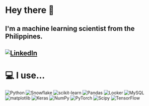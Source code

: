 # Hey there 👋

I'm a machine learning scientist from the Philippines.
---  
[![LinkedIn](https://img.shields.io/badge/linkedin-%230077B5.svg?style=for-the-badge&logo=linkedin&logoColor=white)](https://linkedin.com/in/clydenarciso) 
---
# 💻 I use...
![Python](https://img.shields.io/badge/python-3670A0?style=for-the-badge&logo=python&logoColor=ffdd54) ![Snowflake](https://img.shields.io/badge/snowflake-%2329B5E8.svg?style=for-the-badge&logo=snowflake&logoColor=white) ![scikit-learn](https://img.shields.io/badge/scikit--learn-%23F7931E.svg?style=for-the-badge&logo=scikit-learn&logoColor=white) ![Pandas](https://img.shields.io/badge/pandas-%23150458.svg?style=for-the-badge&logo=pandas&logoColor=white) ![Looker](https://img.shields.io/badge/looker-000000.svg?style=for-the-badge&logo=looker&logoColor=white) ![MySQL](https://img.shields.io/badge/mysql-4479A1.svg?style=for-the-badge&logo=mysql&logoColor=white) ![matplotlib](https://img.shields.io/badge/matplotlib-%23ffff00.svg?style=for-the-badge&logo=matplotlib&logoColor=black) ![Keras](https://img.shields.io/badge/Keras-%23D00000.svg?style=for-the-badge&logo=Keras&logoColor=white)  ![NumPy](https://img.shields.io/badge/numpy-%23013243.svg?style=for-the-badge&logo=numpy&logoColor=white)  ![PyTorch](https://img.shields.io/badge/PyTorch-%23EE4C2C.svg?style=for-the-badge&logo=PyTorch&logoColor=white) ![Scipy](https://img.shields.io/badge/SciPy-%230C55A5.svg?style=for-the-badge&logo=scipy&logoColor=%white) ![TensorFlow](https://img.shields.io/badge/TensorFlow-%23FF6F00.svg?style=for-the-badge&logo=TensorFlow&logoColor=white) 
